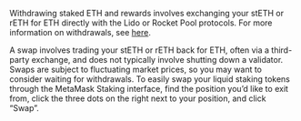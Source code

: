 Withdrawing staked ETH and rewards involves exchanging your stETH or rETH for ETH directly with the Lido or Rocket Pool protocols. For more information on withdrawals, see [here](https://support.metamask.io/hc/en-us/articles/11834605248923).


A swap involves trading your stETH or rETH back for ETH, often via a third-party exchange, and does not typically involve shutting down a validator. Swaps are subject to fluctuating market prices, so you may want to consider waiting for withdrawals. To easily swap your liquid staking tokens through the MetaMask Staking interface, find the position you’d like to exit from, click the three dots on the right next to your position, and click “Swap”. 

